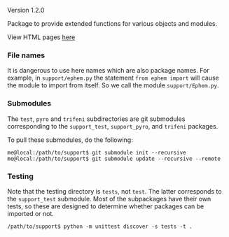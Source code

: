 Version 1.2.0

Package to provide extended functions for various objects and modules.

View HTML pages [here](https://SDRAST.github.com/support)

### File names

It is dangerous to use here names which are also package names.  For example,
in `support/ephem.py` the statement `from ephem import` will cause the module
to import from itself.  So we call the module `support/Ephem.py`.

### Submodules

The `test`, `pyro` and `trifeni` subdirectories are git submodules
corresponding to the `support_test`, `support_pyro`, and `trifeni` packages.

To pull these submodules, do the following:

```
me@local:/path/to/support$ git submodule init --recursive
me@local:/path/to/support$ git submodule update --recursive --remote
```

### Testing

Note that the testing directory is `tests`, not `test`. The latter corresponds
to the `support_test` submodule. Most of the subpackages have their own tests,
so these are designed to determine whether packages can be imported or not.

```
/path/to/support$ python -m unittest discover -s tests -t .
```
